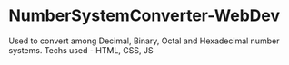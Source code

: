 # NumberSystemConverter-WebDev
Used to convert among Decimal, Binary, Octal and Hexadecimal number systems.
Techs used - HTML, CSS, JS
